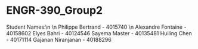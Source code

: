# ENGR-390_Group2

Student Names:\n
 \n Philippe Bertrand - 4015740
 \n Alexandre Fontaine - 40158602
  Elyes Bahri - 40124546
  Sayema Master - 40135481
  Huiling Chen - 40171114
  Gajanan Niranjanan - 40188296
